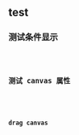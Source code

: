 ## test

### 测试条件显示

<code src="./bug/conditional.tsx">

### 测试 canvas 属性

<code src="./bug/canvasevent.tsx">

### drag canvas

<code src="./bug/draggroup.tsx">
